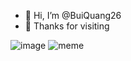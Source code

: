 - 👋 Hi, I’m @BuiQuang26
- 👻 Thanks for visiting

![image](https://i.pinimg.com/originals/ee/b8/a5/eeb8a5a275a674dff32da4b84ec6ca65.gif) ![meme](https://media4.giphy.com/media/RbDKaczqWovIugyJmW/giphy.gif)

<!---
BuiQuang26/BuiQuang26 is a ✨ special ✨ repository because its `README.md` (this file) appears on your GitHub profile.
You can click the Preview link to take a look at your changes.
--->
